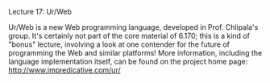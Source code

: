 Lecture 17: Ur/Web

Ur/Web is a new Web programming language, developed in Prof. Chlipala's group.  It's certainly not part of the core material of 6.170; this is a kind of "bonus" lecture, involving a look at one contender for the future of programming the Web and similar platforms!  More information, including the language implementation itself, can be found on the project home page:
       http://www.impredicative.com/ur/

